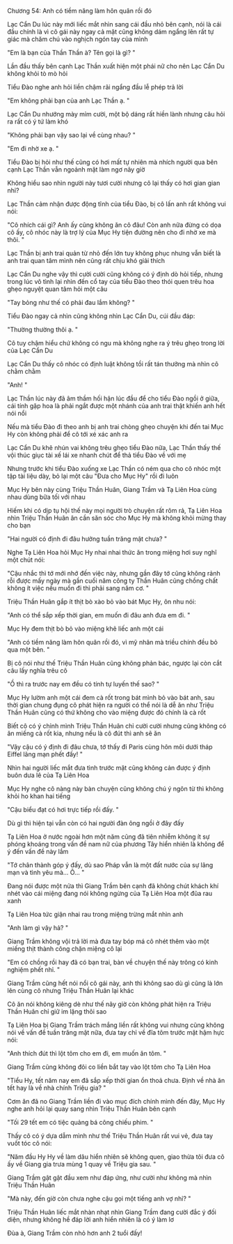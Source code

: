 




Chương 54: Anh có tiềm năng làm hôn quân rồi đó

Lạc Cẩn Du lúc này mới liếc mắt nhìn sang cái đầu nhỏ bên cạnh, nói là cái đầu chính là vì cô gái này ngay cả mặt cũng không dám ngẩng lên rất tự giác mà chăm chú vào nghịch ngón tay của mình

"Em là bạn của Thần Thần à? Tên gọi là gì? "

Lần đầu thấy bên cạnh Lạc Thần xuất hiện một phái nữ cho nên Lạc Cẩn Du không khỏi tò mò hỏi

Tiểu Đào nghe anh hỏi liền chậm rãi ngẩng đầu lễ phép trả lời

"Em không phải bạn của anh Lạc Thần ạ. "

Lạc Cẩn Du nhướng mày mỉm cười, một bộ dáng rất hiền lành nhưng câu hỏi ra rất có ý tứ làm khó

"Không phải bạn vậy sao lại về cùng nhau? "

"Em đi nhờ xe ạ. "

Tiểu Đào bị hỏi như thế cũng có hơi mất tự nhiên mà nhích người qua bên cạnh Lạc Thần vẫn ngoảnh mặt làm ngơ nãy giờ

Không hiểu sao nhìn người này tươi cười nhưng cô lại thấy có hơi gian gian nhỉ?

Lạc Thần cảm nhận được động tĩnh của tiểu Đào, bị cô lấn anh rất không vui nói:

"Cô nhích cái gì? Anh ấy cũng không ăn cô đâu! Còn anh nữa đừng có dọa cô ấy, cô nhóc này là trợ lý của Mục Hy tiện đường nên cho đi nhờ xe mà thôi. "

Lạc Thần bị anh trai quản từ nhỏ đến lớn tuy không phục nhưng vẫn biết là anh trai quan tâm mình nên cũng rất chịu khó giải thích


Lạc Cẩn Du nghe vậy thì cười cười cũng không có ý định dò hỏi tiếp, nhưng trong lúc vô tình lại nhìn đến cổ tay của tiểu Đào theo thói quen trêu hoa ghẹo nguyệt quan tâm hỏi một câu

"Tay bỏng như thế có phải đau lắm không? "

Tiểu Đào ngay cả nhìn cũng không nhìn Lạc Cẩn Du, cúi đầu đáp:

"Thường thường thôi ạ. "

Cô tuy chậm hiểu chứ không có ngu mà không nghe ra ý trêu ghẹo trong lời của Lạc Cẩn Du

Lạc Cẩn Du thấy cô nhóc có định luật không tồi rất tán thưởng mà nhìn cô chằm chằm

"Anh! "

Lạc Thần lúc này đã âm thầm hối hận lúc đầu để cho tiểu Đào ngồi ở giữa, cái tính gặp hoa là phải ngắt được một nhánh của anh trai thật khiến anh hết nói nổi

Nếu mà tiểu Đào đi theo anh bị anh trai chòng ghẹo chuyện khi đến tai Mục Hy còn không phải để cô tới xé xác anh ra

Lạc Cẩn Du khẽ nhún vai không trêu ghẹo tiểu Đào nữa, Lạc Thần thấy thế vội thúc giục tài xế lái xe nhanh chút để thả tiểu Đào về với mẹ

Nhưng trước khi tiểu Đào xuống xe Lạc Thần có ném qua cho cô nhóc một tập tài liệu dày, bỏ lại một câu "Đưa cho Mục Hy" rồi đi luôn

Mục Hy bên này cùng Triệu Thần Huân, Giang Trầm và Tạ Liên Hoa cùng nhau dùng bữa tối với nhau

Hiếm khi có dịp tụ hội thế này mọi người trò chuyện rất rôm rả, Tạ Liên Hoa nhìn Triệu Thần Huân ân cần săn sóc cho Mục Hy mà không khỏi mừng thay cho bạn

"Hai người có định đi đâu hưởng tuần trăng mật chưa? "

Nghe Tạ Liên Hoa hỏi Mục Hy nhai nhai thức ăn trong miệng hơi suy nghĩ một chút nói:

"Cậu nhắc thì tớ mới nhớ đến việc này, nhưng gần đây tớ cũng không rảnh rỗi được mấy ngày mà gần cuối năm công ty Thần Huân cũng chồng chất không ít việc nếu muốn đi thì phải sang năm cơ. "

Triệu Thần Huân gắp ít thịt bò xào bỏ vào bát Mục Hy, ôn nhu nói:

"Anh có thể sắp xếp thời gian, em muốn đi đâu anh đưa em đi. "

Mục Hy đem thịt bò bỏ vào miệng khẽ liếc anh một cái


"Anh có tiềm năng làm hôn quân rồi đó, vì mỹ nhân mà triều chính đều bỏ qua một bên. "

Bị cô nói như thế Triệu Thần Huân cũng không phản bác, ngược lại còn cắt câu lấy nghĩa trêu cô

"Ồ thì ra trước nay em đều có tính tự luyến thế sao? "

Mục Hy lườm anh một cái đem cà rốt trong bát mình bỏ vào bát anh, sau thời gian chung đụng cô phát hiện ra người có thể nói là dễ ăn như Triệu Thần Huân cũng có thứ không cho vào miệng được đó chính là cà rốt

Biết cô có ý chỉnh mình Triệu Thần Huân chỉ cười cười nhưng cũng không có ăn miếng cà rốt kia, nhưng nếu là cô đút thì anh sẽ ăn

"Vậy cậu có ý định đi đâu chưa, tớ thấy đi Paris cùng hôn môi dưới tháp Eiffel lãng mạn phết đấy! "

Nhìn hai người liếc mắt đưa tình trước mặt cũng không cản được ý định buôn dưa lê của Tạ Liên Hoa

Mục Hy nghe cô nàng này bàn chuyện cũng không chú ý ngôn từ thì không khỏi ho khan hai tiếng

"Cậu biểu đạt có hơi trực tiếp rồi đấy. "

Dù gì thì hiện tại vẫn còn có hai người đàn ông ngồi ở đây đấy

Tạ Liên Hoa ở nước ngoài hơn một năm cũng đã tiên nhiễm không ít sự phóng khoáng trong vấn đề nam nữ của phương Tây hiển nhiên là không để ý đến vấn đề này lắm

"Tớ chân thành góp ý đấy, dù sao Pháp vẫn là một đất nước của sự lãng mạn và tình yêu mà... Ô... "

Đang nói được một nửa thì Giang Trầm bên cạnh đã không chút khách khí nhét vào cái miệng đang nói không ngừng của Tạ Liên Hoa một đũa rau xanh

Tạ Liên Hoa tức giận nhai rau trong miệng trừng mắt nhìn anh

"Anh làm gì vậy hả? "

Giang Trầm không vội trả lời mà đưa tay bóp má cô nhét thêm vào một miếng thịt thành công chặn miệng cô lại

"Em có chồng rồi hay đã có bạn trai, bàn về chuyện thế này trông có kinh nghiệm phết nhỉ. "

Giang Trầm cũng hết nói nổi cô gái này, anh thì không sao dù gì cũng là lớn lên cùng cô nhưng Triệu Thần Huân lại khác


Cô ăn nói không kiêng dè như thế nãy giờ còn không phát hiện ra Triệu Thần Huân chỉ giữ im lặng thôi sao

Tạ Liên Hoa bị Giang Trầm trách mắng liền rất không vui nhưng cũng không nói về vấn đề tuần trăng mật nữa, đưa tay chỉ về đĩa tôm trước mặt hậm hực nói:

"Anh thích đút thì lột tôm cho em đi, em muốn ăn tôm. "

Giang Trầm cũng không đôi co liền bắt tay vào lột tôm cho Tạ Liên Hoa

"Tiểu Hy, tết năm nay em đã sắp xếp thời gian ổn thoả chưa. Định về nhà ăn tết hay là về nhà chính Triệu gia? "

Cơm ăn đã no Giang Trầm liền đi vào mục đích chính mình đến đây, Mục Hy nghe anh hỏi lại quay sang nhìn Triệu Thần Huân bên cạnh

"Tối 29 tết em có tiệc quảng bá công chiếu phim. "

Thấy cô có ý dựa dẫm mình như thế Triệu Thần Huân rất vui vẻ, đưa tay vuốt tóc cô nói:

"Năm đầu Hy Hy về làm dâu hiển nhiên sẽ không quen, giao thừa tôi đưa cô ấy về Giang gia trưa mùng 1 quay về Triệu gia sau. "

Giang Trầm gật gật đầu xem như đáp ứng, như cười như không mà nhìn Triệu Thần Huân

"Mà này, đến giờ còn chưa nghe cậu gọi một tiếng anh vợ nhỉ? "

Triệu Thần Huân liếc mắt nhàn nhạt nhìn Giang Trầm đang cười đắc ý đối diện, nhưng không hề đáp lời anh hiển nhiên là có ý làm lơ

Đùa à, Giang Trầm còn nhỏ hơn anh 2 tuổi đấy!





